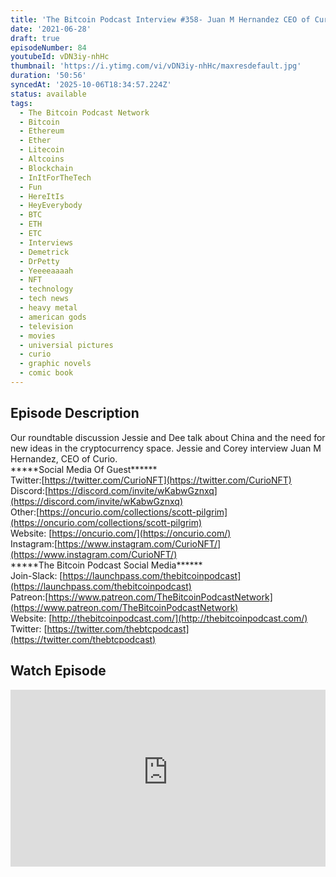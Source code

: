 ```yaml
---
title: 'The Bitcoin Podcast Interview #358- Juan M Hernandez CEO of Curio'
date: '2021-06-28'
draft: true
episodeNumber: 84
youtubeId: vDN3iy-nhHc
thumbnail: 'https://i.ytimg.com/vi/vDN3iy-nhHc/maxresdefault.jpg'
duration: '50:56'
syncedAt: '2025-10-06T18:34:57.224Z'
status: available
tags:
  - The Bitcoin Podcast Network
  - Bitcoin
  - Ethereum
  - Ether
  - Litecoin
  - Altcoins
  - Blockchain
  - InItForTheTech
  - Fun
  - HereItIs
  - HeyEverybody
  - BTC
  - ETH
  - ETC
  - Interviews
  - Demetrick
  - DrPetty
  - Yeeeeaaaah
  - NFT
  - technology
  - tech news
  - heavy metal
  - american gods
  - television
  - movies
  - universial pictures
  - curio
  - graphic novels
  - comic book
---
```

## Episode Description

Our roundtable discussion Jessie and Dee talk about China and the need for new ideas in the cryptocurrency space. Jessie and Corey interview Juan M Hernandez, CEO of Curio.   
\*\*\*\*\*Social Media Of Guest\*\*\*\*\*\*  
Twitter:[https://twitter.com/CurioNFT](https://twitter.com/CurioNFT)  
Discord:[https://discord.com/invite/wKabwGznxq](https://discord.com/invite/wKabwGznxq)  
Other:[https://oncurio.com/collections/scott-pilgrim](https://oncurio.com/collections/scott-pilgrim)  
Website: [https://oncurio.com/](https://oncurio.com/)  
Instagram:[https://www.instagram.com/CurioNFT/](https://www.instagram.com/CurioNFT/)  
\*\*\*\*\*The Bitcoin Podcast Social Media\*\*\*\*\*\*  
Join-Slack: [https://launchpass.com/thebitcoinpodcast](https://launchpass.com/thebitcoinpodcast)  
Patreon:[https://www.patreon.com/TheBitcoinPodcastNetwork](https://www.patreon.com/TheBitcoinPodcastNetwork)  
Website: [http://thebitcoinpodcast.com/](http://thebitcoinpodcast.com/)  
Twitter: [https://twitter.com/thebtcpodcast](https://twitter.com/thebtcpodcast)

## Watch Episode

<div style="position: relative; padding-bottom: 56.25%; height: 0; overflow: hidden;">
  <iframe
    src="https://www.youtube-nocookie.com/embed/vDN3iy-nhHc"
    style="position: absolute; top: 0; left: 0; width: 100%; height: 100%;"
    frameborder="0"
    allow="accelerometer; autoplay; clipboard-write; encrypted-media; gyroscope; picture-in-picture"
    allowfullscreen
  ></iframe>
</div>

